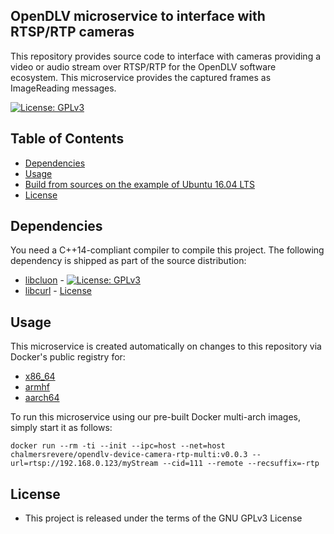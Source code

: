 ## OpenDLV microservice to interface with RTSP/RTP cameras

This repository provides source code to interface with cameras providing a
video or audio stream over RTSP/RTP for the OpenDLV software ecosystem. This 
microservice provides the captured frames as ImageReading messages.

[![License: GPLv3](https://img.shields.io/badge/license-GPL--3-blue.svg
)](https://www.gnu.org/licenses/gpl-3.0.txt)


## Table of Contents
* [Dependencies](#dependencies)
* [Usage](#usage)
* [Build from sources on the example of Ubuntu 16.04 LTS](#build-from-sources-on-the-example-of-ubuntu-1604-lts)
* [License](#license)


## Dependencies
You need a C++14-compliant compiler to compile this project. The following
dependency is shipped as part of the source distribution:

* [libcluon](https://github.com/chrberger/libcluon) - [![License: GPLv3](https://img.shields.io/badge/license-GPL--3-blue.svg
)](https://www.gnu.org/licenses/gpl-3.0.txt)
* [libcurl](https://github.com/curl/curl) - [License](https://github.com/curl/curl/blob/master/COPYING)


## Usage
This microservice is created automatically on changes to this repository via Docker's public registry for:
* [x86_64](https://hub.docker.com/r/chalmersrevere/opendlv-device-camera-rtp-amd64/tags/)
* [armhf](https://hub.docker.com/r/chalmersrevere/opendlv-device-camera-rtp-armhf/tags/)
* [aarch64](https://hub.docker.com/r/chalmersrevere/opendlv-device-camera-rtp-aarch64/tags/)

To run this microservice using our pre-built Docker multi-arch images, simply 
start it as follows:

```
docker run --rm -ti --init --ipc=host --net=host chalmersrevere/opendlv-device-camera-rtp-multi:v0.0.3 --url=rtsp://192.168.0.123/myStream --cid=111 --remote --recsuffix=-rtp
```


## License

* This project is released under the terms of the GNU GPLv3 License

